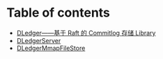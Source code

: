 # Table of contents

* [DLedger——基于 Raft 的 Commitlog 存储 Library](README.md)
* [DLedgerServer](dledgerserver.md)
* [DLedgerMmapFileStore](dledgermmapfilestore.md)

